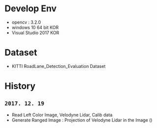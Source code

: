 # Develop Env
* opencv : 3.2.0
* windows 10 64 bit KOR
* Visual Studio 2017 KOR

# Dataset
* KITTI RoadLane_Detection_Evaluation Dataset

# History
## `2017. 12. 19`
* Read Left Color Image, Velodyne Lidar, Calib data
* Generate Ranged Image : Projection of Velodyne Lidar in the Image ()

